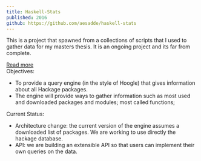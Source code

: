 ```yaml
---
title: Haskell-Stats
published: 2016
github: https://github.com/aesadde/haskell-stats
---
```

This is a project that spawned from a collections of scripts that I used to
gather data for my masters thesis. It is an ongoing project and its far from
complete.

<div class="read-more"> <a href="#" id="showDiv">Read more</a> </div>

<div id="proj-details">
<span class="proj-info">Objectives:</span>
<ul>
<li> To provide a query engine (in the style of Hoogle) that gives information
about all Hackage packages.
<li> The engine will provide ways to gather information such as most used and
downloaded packages and modules; most called functions;
</ul>

<span class="proj-info">Current Status:</span>
<ul>
<li> Architecture change: the current version of the engine assumes
a downloaded list of packages. We are working to use directly the hackage
database.
<li> API: we are building an extensible API so that users can implement their
own queries on the data.
</ul>
</div>
